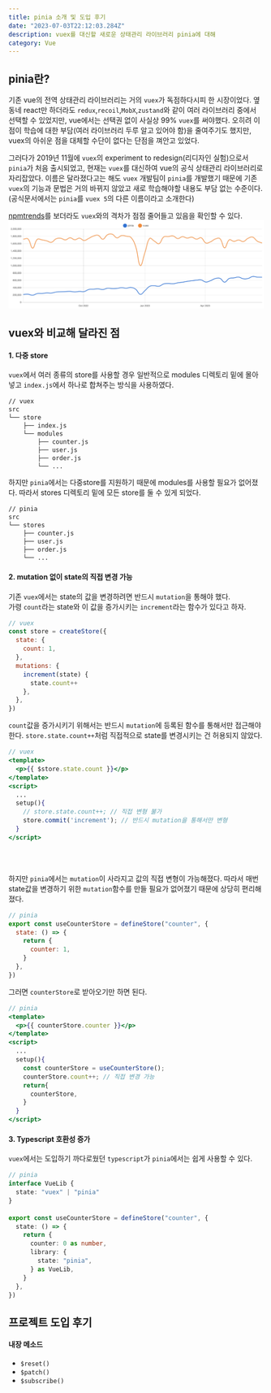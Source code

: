 ```yaml
---
title: pinia 소개 및 도입 후기
date: "2023-07-03T22:12:03.284Z"
description: vuex를 대신할 새로운 상태관리 라이브러리 pinia에 대해
category: Vue
---
```


## pinia란?

기존 vue의 전역 상태관리 라이브러리는 거의 `vuex`가 독점하다시피 한 시장이었다. 옆 동네 react만 하더라도 `redux`,`recoil`,`MobX`,`zustand`와 같이 여러 라이브러리 중에서 선택할 수 있었지만, vue에서는 선택권 없이 사실상 99% `vuex`를 써야했다. 오히려 이 점이 학습에 대한 부담(여러 라이브러리 두루 알고 있어야 함)을 줄여주기도 했지만, vuex의 아쉬운 점을 대체할 수단이 없다는 단점을 껴안고 있었다.

그러다가 2019년 11월에 `vuex`의 experiment to redesign(리디자인 실험)으로서 `pinia`가 처음 출시되었고, 현재는 `vuex`를 대신하여 vue의 공식 상태관리 라이브러리로 자리잡았다. 이름은 달라졌다고는 해도 `vuex` 개발팀이 `pinia`를 개발했기 때문에 기존 `vuex`의 기능과 문법은 거의 바뀌지 않았고 새로 학습해야할 내용도 부담 없는 수준이다.(공식문서에서는 `pinia`를 `vuex 5`의 다른 이름이라고 소개한다)

[npmtrends](https://npmtrends.com/pinia-vs-vuex)를 보더라도 `vuex`와의 격차가 점점 줄어들고 있음을 확인할 수 있다.
![](./npm-trends-pinia.png)

## vuex와 비교해 달라진 점

#### 1. 다중 store

`vuex`에서 여러 종류의 store를 사용할 경우 일반적으로 modules 디렉토리 밑에 몰아넣고 `index.js`에서 하나로 합쳐주는 방식을 사용하였다.

```
// vuex
src
└── store
    ├── index.js
    └── modules
        ├── counter.js
        ├── user.js
        ├── order.js
        └── ...
```

하지만 `pinia`에서는 다중store를 지원하기 때문에 modules를 사용할 필요가 없어졌다. 따라서 stores 디렉토리 밑에 모든 store를 둘 수 있게 되었다.

```
// pinia
src
└── stores
    ├── counter.js
    ├── user.js
    ├── order.js
    └── ...
```

#### 2. mutation 없이 state의 직접 변경 가능

기존 `vuex`에서는 state의 값을 변경하려면 반드시 `mutation`을 통해야 했다.  
가령 `count`라는 state와 이 값을 증가시키는 `increment`라는 함수가 있다고 하자.

```javascript
// vuex
const store = createStore({
  state: {
    count: 1,
  },
  mutations: {
    increment(state) {
      state.count++
    },
  },
})
```

`count`값을 증가시키기 위해서는 반드시 `mutation`에 등록된 함수를 통해서만 접근해야 한다.
`store.state.count++`처럼 직접적으로 state를 변경시키는 건 허용되지 않았다.

```jsx
// vuex
<template>
  <p>{{ $store.state.count }}</p>
</template>
<script>
  ...
  setup(){
    // store.state.count++; // 직접 변형 불가
    store.commit('increment'); // 반드시 mutation을 통해서만 변형
  }
</script>
```

<br />
<br />

하지만 `pinia`에서는 `mutation`이 사라지고 값의 직접 변형이 가능해졌다. 따라서 매번 state값을 변경하기 위한 `mutation`함수를 만들 필요가 없어졌기 때문에 상당히 편리해졌다.

```javascript
// pinia
export const useCounterStore = defineStore("counter", {
  state: () => {
    return {
      counter: 1,
    }
  },
})
```

그러면 `counterStore`로 받아오기만 하면 된다.

```jsx
// pinia
<template>
  <p>{{ counterStore.counter }}</p>
</template>
<script>
  ...
  setup(){
    const counterStore = useCounterStore();
    counterStore.count++; // 직접 변경 가능
    return{
      counterStore,
    }
  }
</script>
```

#### 3. Typescript 호환성 증가

`vuex`에서는 도입하기 까다로웠던 `typescript`가 `pinia`에서는 쉽게 사용할 수 있다.

```typescript
// pinia
interface VueLib {
  state: "vuex" | "pinia"
}

export const useCounterStore = defineStore("counter", {
  state: () => {
    return {
      counter: 0 as number,
      library: {
        state: "pinia",
      } as VueLib,
    }
  },
})
```

## 프로젝트 도입 후기

#### 내장 메소드

- `$reset()`
- `$patch()`
- `$subscribe()`
